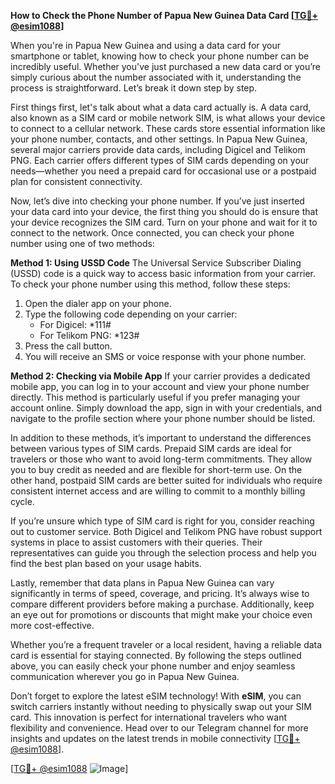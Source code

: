 **How to Check the Phone Number of Papua New Guinea Data Card [[TG💪+ @esim1088](https://t.me/s/esim1088)]**

When you're in Papua New Guinea and using a data card for your smartphone or tablet, knowing how to check your phone number can be incredibly useful. Whether you've just purchased a new data card or you’re simply curious about the number associated with it, understanding the process is straightforward. Let’s break it down step by step.

First things first, let's talk about what a data card actually is. A data card, also known as a SIM card or mobile network SIM, is what allows your device to connect to a cellular network. These cards store essential information like your phone number, contacts, and other settings. In Papua New Guinea, several major carriers provide data cards, including Digicel and Telikom PNG. Each carrier offers different types of SIM cards depending on your needs—whether you need a prepaid card for occasional use or a postpaid plan for consistent connectivity.

Now, let’s dive into checking your phone number. If you’ve just inserted your data card into your device, the first thing you should do is ensure that your device recognizes the SIM card. Turn on your phone and wait for it to connect to the network. Once connected, you can check your phone number using one of two methods:

**Method 1: Using USSD Code**
The Universal Service Subscriber Dialing (USSD) code is a quick way to access basic information from your carrier. To check your phone number using this method, follow these steps:
1. Open the dialer app on your phone.
2. Type the following code depending on your carrier:
   - For Digicel: *111#
   - For Telikom PNG: *123#
3. Press the call button.
4. You will receive an SMS or voice response with your phone number.

**Method 2: Checking via Mobile App**
If your carrier provides a dedicated mobile app, you can log in to your account and view your phone number directly. This method is particularly useful if you prefer managing your account online. Simply download the app, sign in with your credentials, and navigate to the profile section where your phone number should be listed.

In addition to these methods, it’s important to understand the differences between various types of SIM cards. Prepaid SIM cards are ideal for travelers or those who want to avoid long-term commitments. They allow you to buy credit as needed and are flexible for short-term use. On the other hand, postpaid SIM cards are better suited for individuals who require consistent internet access and are willing to commit to a monthly billing cycle.

If you’re unsure which type of SIM card is right for you, consider reaching out to customer service. Both Digicel and Telikom PNG have robust support systems in place to assist customers with their queries. Their representatives can guide you through the selection process and help you find the best plan based on your usage habits.

Lastly, remember that data plans in Papua New Guinea can vary significantly in terms of speed, coverage, and pricing. It’s always wise to compare different providers before making a purchase. Additionally, keep an eye out for promotions or discounts that might make your choice even more cost-effective.

Whether you’re a frequent traveler or a local resident, having a reliable data card is essential for staying connected. By following the steps outlined above, you can easily check your phone number and enjoy seamless communication wherever you go in Papua New Guinea. 

Don’t forget to explore the latest eSIM technology! With **eSIM**, you can switch carriers instantly without needing to physically swap out your SIM card. This innovation is perfect for international travelers who want flexibility and convenience. Head over to our Telegram channel for more insights and updates on the latest trends in mobile connectivity [[TG💪+ @esim1088](https://t.me/s/esim1088)].

[[TG💪+ @esim1088](https://t.me/s/esim1088) ![Image](https://i.postimg.cc/Y0z9fWf4/image.png)]